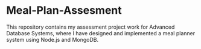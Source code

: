 # Meal-Plan-Assesment
 This repository contains my assessment project work for Advanced Database Systems, where I have designed and implemented a meal planner system using Node.js and MongoDB. 
